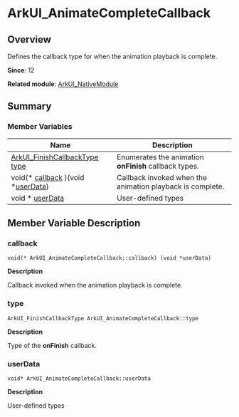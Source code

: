 # ArkUI_AnimateCompleteCallback


## Overview

Defines the callback type for when the animation playback is complete.

**Since**: 12

**Related module**: [ArkUI_NativeModule](_ark_u_i___native_module.md)


## Summary


### Member Variables

| Name | Description | 
| -------- | -------- |
| [ArkUI_FinishCallbackType](_ark_u_i___native_module.md#arkui_finishcallbacktype) [type](#type) | Enumerates the animation **onFinish** callback types. | 
| void(\* [callback](#callback) )(void \*[userData](#userdata)) | Callback invoked when the animation playback is complete. | 
| void \* [userData](#userdata) | User-defined types | 


## Member Variable Description


### callback

```
void(* ArkUI_AnimateCompleteCallback::callback) (void *userData)
```
**Description**

Callback invoked when the animation playback is complete.


### type

```
ArkUI_FinishCallbackType ArkUI_AnimateCompleteCallback::type
```
**Description**

Type of the **onFinish** callback.


### userData

```
void* ArkUI_AnimateCompleteCallback::userData
```
**Description**

User-defined types
